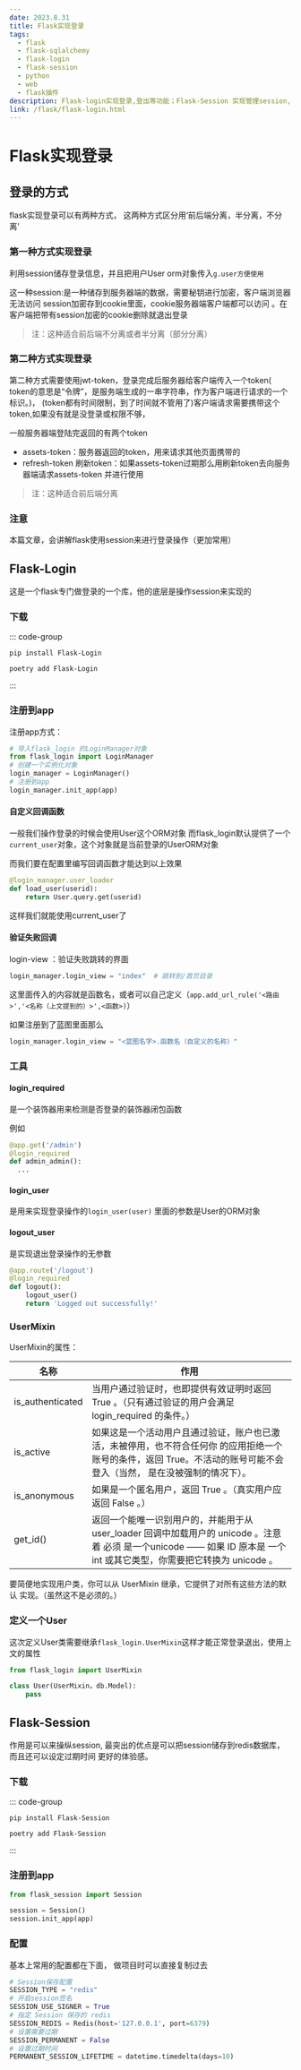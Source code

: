 ```yaml
---
date: 2023.8.31
title: Flask实现登录
tags:
  - flask
  - flask-sqlalchemy
  - flask-login
  - flask-session
  - python
  - web
  - flask插件
description: Flask-login实现登录,登出等功能；Flask-Session 实现管理session,并把session储存到redis数据库
link: /flask/flask-login.html
---
```


# Flask实现登录

## 登录的方式

flask实现登录可以有两种方式，
这两种方式区分用‘前后端分离，半分离，不分离’

### 第一种方式实现登录

利用session储存登录信息，并且把用户User orm对象传入`g.user方便使用`

这一种session:是一种储存到服务器端的数据，需要秘钥进行加密，客户端浏览器无法访问
session加密存到cookie里面，cookie服务器端客户端都可以访问
。在客户端把带有session加密的cookie删除就退出登录

> 注：这种适合前后端不分离或者半分离（部分分离）

### 第二种方式实现登录

第二种方式需要使用jwt-token，登录完成后服务器给客户端传入一个token(
token的意思是“令牌”，是服务端生成的一串字符串，作为客户端进行请求的一个标识。)，
(token都有时间限制，到了时间就不管用了)客户端请求需要携带这个token,如果没有就是没登录或权限不够，

一般服务器端登陆完返回的有两个token

- assets-token：服务器返回的token，用来请求其他页面携带的
- refresh-token 刷新token：如果assets-token过期那么用刷新token去向服务器端请求assets-token
  并进行使用

> 注：这种适合前后端分离

### 注意

本篇文章，会讲解flask使用session来进行登录操作（更加常用）

## Flask-Login

这是一个flask专门做登录的一个库，他的底层是操作session来实现的

### 下载

::: code-group

```shell[pip]
pip install Flask-Login
```

```shell[poetry]
poetry add Flask-Login
```

:::

### 注册到app

注册app方式：

```python
# 导入flask_login 的LoginManager对象
from flask_login import LoginManager 
# 创建一个实例化对象
login_manager = LoginManager()
# 注册到app
login_manager.init_app(app)
```

#### 自定义回调函数

一般我们操作登录的时候会使用User这个ORM对象
而flask_login默认提供了一个`current_user`对象，这个对象就是当前登录的UserORM对象

而我们要在配置里编写回调函数才能达到以上效果

```python
@login_manager.user_loader
def load_user(userid):
    return User.query.get(userid)
```

这样我们就能使用current_user了

#### 验证失败回调

login-view ：验证失败跳转的界面

```python
login_manager.login_view = "index"  # 跳转到/首页目录
```

这里面传入的内容就是函数名，或者可以自己定义（`app.add_url_rule('<路由>','<名称（上文提到的）>',<函数>)`）

如果注册到了蓝图里面那么

```python
login_manager.login_view = "<蓝图名字>.函数名（自定义的名称）"  
```

### 工具

#### login_required

是一个装饰器用来检测是否登录的装饰器闭包函数

例如

```python
@app.get('/admin')
@login_required
def admin_admin():
  ...
```

#### login_user

是用来实现登录操作的`login_user(user)`
里面的参数是User的ORM对象

#### logout_user

是实现退出登录操作的无参数

```python
@app.route('/logout')
@login_required
def logout():
    logout_user()
    return 'Logged out successfully!'
```

### UserMixin

UserMixin的属性：

| 名称               | 作用                                                                                                              |
|------------------|-----------------------------------------------------------------------------------------------------------------|
| is_authenticated | 当用户通过验证时，也即提供有效证明时返回 True 。（只有通过验证的用户会满足 login_required 的条件。）                                                   |
| is_active        | 如果这是一个活动用户且通过验证，账户也已激活，未被停用，也不符合任何你 的应用拒绝一个账号的条件，返回 True。不活动的账号可能不会登入（当然， 是在没被强制的情况下）。                          |
| is_anonymous     | 如果是一个匿名用户，返回 True 。（真实用户应返回 False 。）                                                                            |
| get_id()         | 返回一个能唯一识别用户的，并能用于从 user_loader 回调中加载用户的 unicode 。注意着 必须 是一个unicode —— 如果 ID 原本是 一个 int 或其它类型，你需要把它转换为 unicode 。 |

要简便地实现用户类，你可以从 UserMixin 继承，它提供了对所有这些方法的默认 实现。（虽然这不是必须的。）

### 定义一个User

这次定义User类需要继承`flask_login.UserMixin`这样才能正常登录退出，使用上文的属性

```python
from flask_login import UserMixin

class User(UserMixin，db.Model):
    pass

```

## Flask-Session

作用是可以来操纵session,
最突出的优点是可以把session储存到redis数据库，而且还可以设定过期时间
更好的体验感。

### 下载

::: code-group

```shell[pip]
pip install Flask-Session
```

```shell[poetry]
poetry add Flask-Session
```

:::

### 注册到app

```python
from flask_session import Session

session = Session()
session.init_app(app)
```

### 配置

基本上常用的配置都在下面，
做项目时可以直接复制过去

```python
# Session保存配置
SESSION_TYPE = "redis"
# 开启session签名
SESSION_USE_SIGNER = True
# 指定 Session 保存的 redis
SESSION_REDIS = Redis(host='127.0.0.1', port=6379)
# 设置需要过期
SESSION_PERMANENT = False
# 设置过期时间
PERMANENT_SESSION_LIFETIME = datetime.timedelta(days=10)
```